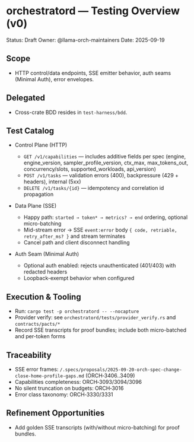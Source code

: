 # orchestratord — Testing Overview (v0)

Status: Draft
Owner: @llama-orch-maintainers
Date: 2025-09-19

## Scope

- HTTP control/data endpoints, SSE emitter behavior, auth seams (Minimal Auth), error envelopes.

## Delegated

- Cross-crate BDD resides in `test-harness/bdd`.

## Test Catalog

- Control Plane (HTTP)
  - `GET /v1/capabilities` — includes additive fields per spec (engine, engine_version, sampler_profile_version, ctx_max, max_tokens_out, concurrency/slots, supported_workloads, api_version)
  - `POST /v1/tasks` — validation errors (400), backpressure (429 + headers), internal (5xx)
  - `DELETE /v1/tasks/{id}` — idempotency and correlation id propagation

- Data Plane (SSE)
  - Happy path: `started → token* → metrics? → end` ordering, optional micro-batching
  - Mid-stream error → SSE `event:error` body `{ code, retriable, retry_after_ms? }` and stream terminates
  - Cancel path and client disconnect handling

- Auth Seam (Minimal Auth)
  - Optional auth enabled: rejects unauthenticated (401/403) with redacted headers
  - Loopback-exempt behavior when configured

## Execution & Tooling

- Run: `cargo test -p orchestratord -- --nocapture`
- Provider verify: see `orchestratord/tests/provider_verify.rs` and `contracts/pacts/*`
- Record SSE transcripts for proof bundles; include both micro-batched and per-token forms

## Traceability

- SSE error frames: `/.specs/proposals/2025-09-20-orch-spec-change-close-home-profile-gaps.md` (ORCH‑3406..3409)
- Capabilities completeness: ORCH‑3093/3094/3096
- No silent truncation on budgets: ORCH‑3016
- Error class taxonomy: ORCH‑3330/3331

## Refinement Opportunities

- Add golden SSE transcripts (with/without micro-batching) for proof bundles.
